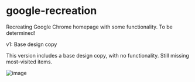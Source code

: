 # google-recreation
Recreating Google Chrome homepage with some functionality. To be determined!

v1: Base design copy

This version includes a base design copy, with no functionality. Still missing most-visited items.

![image](https://user-images.githubusercontent.com/57778785/236660093-9cfe4ba8-f739-4153-a46a-5d2034153494.png)
